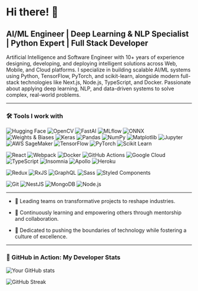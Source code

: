 # Hi there! 👋

## AI/ML Engineer | Deep Learning & NLP Specialist | Python Expert | Full Stack Developer

Artificial Intelligence and Software Engineer with 10+ years of experience designing, developing, and deploying intelligent solutions across Web, Mobile, and Cloud platforms. I specialize in building scalable AI/ML systems using Python, TensorFlow, PyTorch, and scikit-learn, alongside modern full-stack technologies like Next.js, Node.js, TypeScript, and Docker. Passionate about applying deep learning, NLP, and data-driven systems to solve complex, real-world problems.


---

### 🛠 Tools I work with

![Hugging Face](https://img.shields.io/badge/HuggingFace-FFD21F?style=for-the-badge&logo=huggingface&logoColor=black)
![OpenCV](https://img.shields.io/badge/OpenCV-5C3EE8?style=for-the-badge&logo=opencv&logoColor=white)
![FastAI](https://img.shields.io/badge/FastAI-FF4F4F?style=for-the-badge&logo=fastapi&logoColor=white)
![MLflow](https://img.shields.io/badge/MLflow-0194F3?style=for-the-badge&logo=mlflow&logoColor=white)
![ONNX](https://img.shields.io/badge/ONNX-005CED?style=for-the-badge&logo=onnx&logoColor=white)
![Weights & Biases](https://img.shields.io/badge/Weights_&_Biases-FFBE00?style=for-the-badge&logo=wandb&logoColor=black)
![Keras](https://img.shields.io/badge/Keras-D00000?style=for-the-badge&logo=keras&logoColor=white)
![Pandas](https://img.shields.io/badge/Pandas-150458?style=for-the-badge&logo=pandas&logoColor=white)
![NumPy](https://img.shields.io/badge/NumPy-013243?style=for-the-badge&logo=numpy&logoColor=white)
![Matplotlib](https://img.shields.io/badge/Matplotlib-11557C?style=for-the-badge&logo=matplotlib&logoColor=white)
![Jupyter](https://img.shields.io/badge/Jupyter-F37626?style=for-the-badge&logo=jupyter&logoColor=white)
![AWS SageMaker](https://img.shields.io/badge/AWS_SageMaker-FF9900?style=for-the-badge&logo=amazonaws&logoColor=white)
![TensorFlow](https://img.shields.io/badge/TensorFlow-FF6F00?style=for-the-badge&logo=tensorflow&logoColor=white)
![PyTorch](https://img.shields.io/badge/PyTorch-EE4C2C?style=for-the-badge&logo=pytorch&logoColor=white)
![Scikit Learn](https://img.shields.io/badge/Scikit--Learn-F7931E?style=for-the-badge&logo=scikit-learn&logoColor=white)


![React](https://img.shields.io/badge/React-61DAFB?style=for-the-badge&logo=react&logoColor=black)
![Webpack](https://img.shields.io/badge/Webpack-8DD6F9?style=for-the-badge&logo=webpack&logoColor=black)
![Docker](https://img.shields.io/badge/Docker-2496ED?style=for-the-badge&logo=docker&logoColor=white)
![GitHub Actions](https://img.shields.io/badge/GitHub_Actions-2088FF?style=for-the-badge&logo=github-actions&logoColor=white)
![Google Cloud](https://img.shields.io/badge/Google_Cloud-4285F4?style=for-the-badge&logo=google-cloud&logoColor=white)
![TypeScript](https://img.shields.io/badge/TypeScript-3178C6?style=for-the-badge&logo=typescript&logoColor=white)
![Insomnia](https://img.shields.io/badge/Insomnia-4000BF?style=for-the-badge&logo=insomnia&logoColor=white)
![Apollo](https://img.shields.io/badge/Apollo_GraphQL-311C87?style=for-the-badge&logo=apollo-graphql&logoColor=white)
![Heroku](https://img.shields.io/badge/Heroku-430098?style=for-the-badge&logo=heroku&logoColor=white)

![Redux](https://img.shields.io/badge/Redux-764ABC?style=for-the-badge&logo=redux&logoColor=white)
![RxJS](https://img.shields.io/badge/RxJS-B7178C?style=for-the-badge&logo=reactivex&logoColor=white)
![GraphQL](https://img.shields.io/badge/GraphQL-E10098?style=for-the-badge&logo=graphql&logoColor=white)
![Sass](https://img.shields.io/badge/Sass-CC6699?style=for-the-badge&logo=sass&logoColor=white)
![Styled Components](https://img.shields.io/badge/Styled--Components-DB7093?style=for-the-badge&logo=styled-components&logoColor=white)

![Git](https://img.shields.io/badge/Git-F05032?style=for-the-badge&logo=git&logoColor=white)
![NestJS](https://img.shields.io/badge/NestJS-E0234E?style=for-the-badge&logo=nestjs&logoColor=white)
![MongoDB](https://img.shields.io/badge/MongoDB-47A248?style=for-the-badge&logo=mongodb&logoColor=white)
![Node.js](https://img.shields.io/badge/Node.js-339933?style=for-the-badge&logo=nodedotjs&logoColor=white)



---

- 🧭 Leading teams on transformative projects to reshape industries.  

- 🌱 Continuously learning and empowering others through mentorship and collaboration.  

- 🚀 Dedicated to pushing the boundaries of technology while fostering a culture of excellence.

---

### 🚀 GitHub in Action: My Developer Stats

![Your GitHub stats](https://github-readme-stats.vercel.app/api?username=hareemYashal&show_icons=true&theme=radical)

![GitHub Streak](https://streak-stats.demolab.com?user=hareemYashal&theme=radical)



